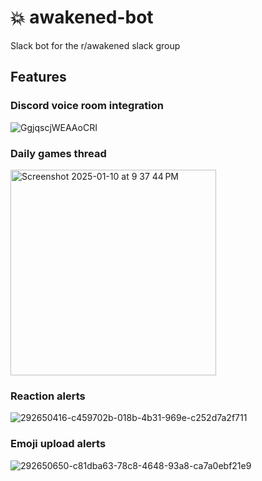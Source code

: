 # 💥 awakened-bot

Slack bot for the r/awakened slack group

## Features

### Discord voice room integration

![GgjqscjWEAAoCRI](https://github.com/user-attachments/assets/6cc9eec0-adb4-4948-bfb5-12b063e09945)

### Daily games thread

<img width="329" alt="Screenshot 2025-01-10 at 9 37 44 PM" src="https://github.com/user-attachments/assets/169f2666-b29c-40a7-9040-1951eba6455f" />

### Reaction alerts

![292650416-c459702b-018b-4b31-969e-c252d7a2f711](https://github.com/user-attachments/assets/66762ca1-d8c5-413b-b32b-d34a96d3e89d)

### Emoji upload alerts

![292650650-c81dba63-78c8-4648-93a8-ca7a0ebf21e9](https://github.com/user-attachments/assets/627213b5-c844-432f-8956-da9191aa0dd9)

